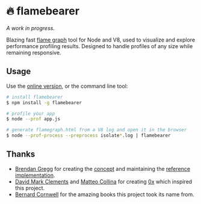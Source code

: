 # 🔥 flamebearer

_A work in progress._

Blazing fast [flame graph](http://www.brendangregg.com/flamegraphs.html) tool for Node and V8,
used to visualize and explore performance profiling results.
Designed to handle profiles of any size while remaining responsive.

## Usage

Use the [online version](https://mapbox.github.io/flamebearer/), or the command line tool:

```bash
# install flamebearer
$ npm install -g flamebearer

# profile your app
$ node --prof app.js

# generate flamegraph.html from a V8 log and open it in the browser
$ node --prof-process --preprocess isolate*.log | flamebearer
```

## Thanks

- [Brendan Gregg](http://brendangregg.com/) for creating the [concept](https://queue.acm.org/detail.cfm?id=2927301) and maintaining the [reference implementation](http://brendangregg.com/flamegraphs.html).
- [David Mark Clements](https://github.com/davidmarkclements) and [Matteo Collina](https://github.com/mcollina) for creating [0x](https://github.com/davidmarkclements/0x) which inspired this project.
- [Bernard Cornwell](http://www.bernardcornwell.net/books/) for the amazing books this project took its name from.
